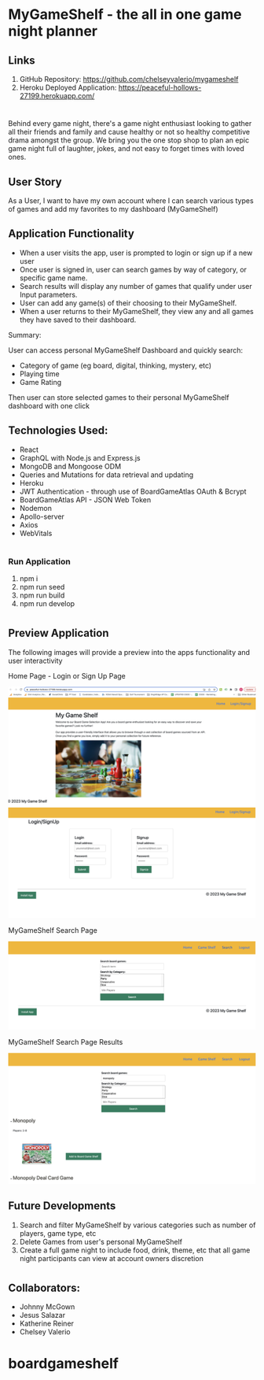 # MyGameShelf - the all in one game night planner

## Links

1. GitHub Repository: https://github.com/chelseyvalerio/mygameshelf
2. Heroku Deployed Application: https://peaceful-hollows-27199.herokuapp.com/

#

Behind every game night, there's a game night enthusiast looking to gather all their friends and family and cause healthy or not so healthy competitive drama amongst the group. We bring you the one stop shop to plan an epic game night full of laughter, jokes, and not easy to forget times with loved ones.

## User Story

As a User, I want to have my own account where I can search various types of games and add my favorites to my dashboard (MyGameShelf)

## Application Functionality

- When a user visits the app, user is prompted to login or sign up if a new user
- Once user is signed in, user can search games by way of category, or specific game name.
- Search results will display any number of games that qualify under user Input parameters.
- User can add any game(s) of their choosing to their MyGameShelf.
- When a user returns to their MyGameShelf, they view any and all games they have saved to their dashboard.

Summary:

User can access personal MyGameShelf Dashboard and quickly search:

- Category of game (eg board, digital, thinking, mystery, etc)
- Playing time
- Game Rating

Then user can store selected games to their personal MyGameShelf dashboard with one click

## Technologies Used:

- React
- GraphQL with Node.js and Express.js
- MongoDB and Mongoose ODM
- Queries and Mutations for data retrieval and updating
- Heroku
- JWT Authentication - through use of BoardGameAtlas OAuth & Bcrypt
- BoardGameAtlas API - JSON Web Token
- Nodemon
- Apollo-server
- Axios
- WebVitals

#

### Run Application

1. npm i
2. npm run seed
3. npm run build
4. npm run develop

#

## Preview Application

The following images will provide a preview into the apps functionality and user interactivity

Home Page - Login or Sign Up Page

![home page/login/signup screen](./Assets/home.png)
![home page/login/signup screen](./Assets/login.png)

MyGameShelf Search Page

![search page](./Assets/search.png)

MyGameShelf Search Page Results

![search page results](./Assets/monopoly-search.png)

## Future Developments

1. Search and filter MyGameShelf by various categories such as number of players, game type, etc
2. Delete Games from user's personal MyGameShelf
3. Create a full game night to include food, drink, theme, etc that all game night participants can view at account owners discretion

#

## Collaborators:

- Johnny McGown
- Jesus Salazar
- Katherine Reiner
- Chelsey Valerio
# boardgameshelf
